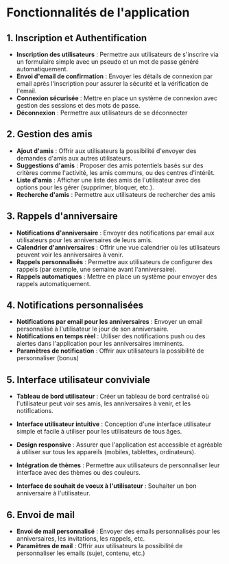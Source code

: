 
# Fonctionnalités de l'application

## 1. Inscription et Authentification

- **Inscription des utilisateurs** : Permettre aux utilisateurs de s'inscrire via un formulaire simple avec un pseudo et un mot de passe généré automatiquement.
- **Envoi d'email de confirmation** : Envoyer les détails de connexion par email après l'inscription pour assurer la sécurité et la vérification de l'email.
- **Connexion sécurisée** : Mettre en place un système de connexion avec gestion des sessions et des mots de passe.
- **Déconnexion** : Permettre aux utilisateurs de se déconnecter


## 2. Gestion des amis

- **Ajout d'amis** : Offrir aux utilisateurs la possibilité d'envoyer des demandes d'amis aux autres utilisateurs.
- **Suggestions d'amis** : Proposer des amis potentiels basés sur des critères comme l'activité, les amis communs, ou des centres d'intérêt.
- **Liste d'amis** : Afficher une liste des amis de l'utilisateur avec des options pour les gérer (supprimer, bloquer, etc.).
- **Recherche d'amis** : Permettre aux utilisateurs de rechercher des amis

## 3. Rappels d'anniversaire

- **Notifications d'anniversaire** : Envoyer des notifications par email aux utilisateurs pour les anniversaires de leurs amis.
- **Calendrier d'anniversaires** : Offrir une vue calendrier où les utilisateurs peuvent voir les anniversaires à venir.
- **Rappels personnalisés** : Permettre aux utilisateurs de configurer des rappels (par exemple, une semaine avant l'anniversaire).
- **Rappels automatiques** : Mettre en place un système pour envoyer des rappels automatiquement.

## 4. Notifications personnalisées

- **Notifications par email pour les anniversaires** : Envoyer un email personnalisé à l'utilisateur le jour de son anniversaire.
- **Notifications en temps réel** : Utiliser des notifications push ou des alertes dans l'application pour les anniversaires imminents.
- **Paramètres de notification** : Offrir aux utilisateurs la possibilité de personnaliser (bonus)


## 5. Interface utilisateur conviviale 

- **Tableau de bord utilisateur** : Créer un tableau de bord centralisé où l'utilisateur peut voir ses amis, les anniversaires à venir, et les notifications.
- **Interface utilisateur intuitive** :  Conception d'une interface utilisateur simple et facile à utiliser pour les utilisateurs de tous âges.
- **Design responsive** : Assurer que l'application est accessible et agréable à utiliser sur tous les appareils (mobiles, tablettes, ordinateurs).
- **Intégration de thèmes** : Permettre aux utilisateurs de personnaliser leur interface avec des thèmes ou des couleurs.

- **Interface de souhait de voeux à l'utilisateur** : Souhaiter un bon anniversaire à l'utilisateur.

## 6. Envoi de mail 
- **Envoi de mail personnalisé** : Envoyer des emails personnalisés pour  les anniversaires, les invitations, les rappels, etc.
- **Paramètres de mail** : Offrir aux utilisateurs la possibilité de personnaliser les emails (sujet, contenu, etc.)


